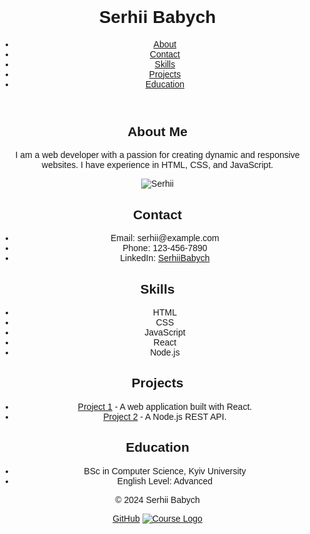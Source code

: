 <!DOCTYPE html>
<html lang="en">
<head>
    <meta charset="UTF-8">
    <meta name="viewport" content="width=device-width, initial-scale=1.0">
    <title>CV</title>
    <link rel="stylesheet" href="styles.css">
<style>
body {
    font-family: Arial, sans-serif;
    margin: 0;
    padding: 0;
    text-align: center;
}

header {
    background-color: #4CAF50;
    color: white;
    padding: 1em 0;
}

header h1 {
    margin: 0;
}

nav ul {
    list-style-type: none;
    padding: 0;
}

nav ul li {
    display: inline;
    margin: 0 1em;
}

nav ul li a {
    color: white;
    text-decoration: none;
}

main {
    max-width: 800px;
    margin: 2em auto;
    text-align: left;
}

section {
    margin-bottom: 2em;
}

.avatar {
    display: block;
    max-width: 150px;
    margin: 1em auto;
    border-radius: 50%;
}

footer {
    background-color: #f1f1f1;
    padding: 1em 0;
}

footer p, footer a {
    margin: 0.5em 0;
}

footer img {
    max-width: 100px;
    vertical-align: middle;
}

</style>
</head>
<body>
    <header>
        <h1>Serhii Babych</h1>
        <nav>
            <ul>
                <li><a href="#about">About</a></li>
                <li><a href="#contact">Contact</a></li>
                <li><a href="#skills">Skills</a></li>
                <li><a href="#projects">Projects</a></li>
                <li><a href="#education">Education</a></li>
            </ul>
        </nav>
    </header>
    <main>
        <section id="about">
            <h2>About Me</h2>
            <p>I am a web developer with a passion for creating dynamic and responsive websites. I have experience in HTML, CSS, and JavaScript.</p>
            <img src="avatar.jpg" alt="Serhii" class="avatar">
        </section>
        <section id="contact">
            <h2>Contact</h2>
            <ul>
                <li>Email: serhii@example.com</li>
                <li>Phone: 123-456-7890</li>
                <li>LinkedIn: <a href="https://www.linkedin.com/in/serhii/">SerhiiBabych</a></li>
            </ul>
        </section>
        <section id="skills">
            <h2>Skills</h2>
            <ul>
                <li>HTML</li>
                <li>CSS</li>
                <li>JavaScript</li>
                <li>React</li>
                <li>Node.js</li>
            </ul>
        </section>
        <section id="projects">
            <h2>Projects</h2>
            <ul>
                <li><a href="#">Project 1</a> - A web application built with React.</li>
                <li><a href="#">Project 2</a> - A Node.js REST API.</li>
            </ul>
        </section>
        <section id="education">
            <h2>Education</h2>
            <ul>
                <li>BSc in Computer Science, Kyiv University</li>
                <li>English Level: Advanced</li>
            </ul>
        </section>
    </main>
    <footer>
        <p>&copy; 2024 Serhii Babych</p>
        <a href="https://github.com/SerhiiBabych">GitHub</a>
        <a href="https://rs.school/courses/javascript-ru">
            <img src="https://rs.school/images/rs_school_js.svg" alt="Course Logo">
        </a>
    </footer>
</body>
</html>
